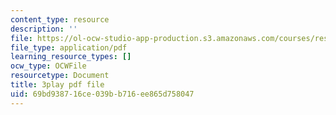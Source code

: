 ```yaml
---
content_type: resource
description: ''
file: https://ol-ocw-studio-app-production.s3.amazonaws.com/courses/res-14-001-abdul-latif-jameel-poverty-action-lab-executive-training-evaluating-social-programs-2009-spring-2009/69bd938716ce039bb716ee865d758047_Hz1S82W8F04.pdf
file_type: application/pdf
learning_resource_types: []
ocw_type: OCWFile
resourcetype: Document
title: 3play pdf file
uid: 69bd9387-16ce-039b-b716-ee865d758047
---
```

